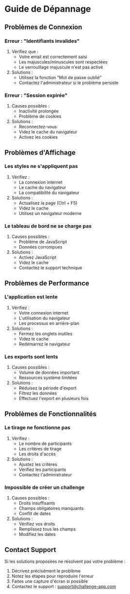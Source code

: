 # Guide de Dépannage

## Problèmes de Connexion

### Erreur : "Identifiants invalides"
1. Vérifiez que :
   - Votre email est correctement saisi
   - Les majuscules/minuscules sont respectées
   - Le verrouillage majuscule n'est pas activé
2. Solutions :
   - Utilisez la fonction "Mot de passe oublié"
   - Contactez l'administrateur si le problème persiste

### Erreur : "Session expirée"
1. Causes possibles :
   - Inactivité prolongée
   - Problème de cookies
2. Solutions :
   - Reconnectez-vous
   - Videz le cache du navigateur
   - Activez les cookies

## Problèmes d'Affichage

### Les styles ne s'appliquent pas
1. Vérifiez :
   - La connexion internet
   - Le cache du navigateur
   - La compatibilité du navigateur
2. Solutions :
   - Actualisez la page (Ctrl + F5)
   - Videz le cache
   - Utilisez un navigateur moderne

### Le tableau de bord ne se charge pas
1. Causes possibles :
   - Problème de JavaScript
   - Données corrompues
2. Solutions :
   - Activez JavaScript
   - Videz le cache
   - Contactez le support technique

## Problèmes de Performance

### L'application est lente
1. Vérifiez :
   - Votre connexion internet
   - L'utilisation du navigateur
   - Les processus en arrière-plan
2. Solutions :
   - Fermez les onglets inutiles
   - Videz le cache
   - Redémarrez le navigateur

### Les exports sont lents
1. Causes possibles :
   - Volume de données important
   - Ressources système limitées
2. Solutions :
   - Réduisez la période d'export
   - Filtrez les données
   - Effectuez l'export en plusieurs fois

## Problèmes de Fonctionnalités

### Le tirage ne fonctionne pas
1. Vérifiez :
   - Le nombre de participants
   - Les critères de tirage
   - Les droits d'accès
2. Solutions :
   - Ajustez les critères
   - Vérifiez les participants
   - Contactez l'administrateur

### Impossible de créer un challenge
1. Causes possibles :
   - Droits insuffisants
   - Champs obligatoires manquants
   - Conflit de dates
2. Solutions :
   - Vérifiez vos droits
   - Remplissez tous les champs
   - Modifiez les dates

## Contact Support

Si les solutions proposées ne résolvent pas votre problème :
1. Décrivez précisément le problème
2. Notez les étapes pour reproduire l'erreur
3. Faites une capture d'écran si possible
4. Contactez le support : support@challenge-app.com

